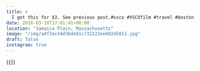 ```yaml
---
title: >
  I got this for $3. See previous post.#vsco #VSCOfilm #travel #boston #book #bookporn
date: 2016-03-18T17:01:41+00:00
location: "Jamaica Plain, Massachusetts"
image: "/img/a4f3ac44d3bde61c732221ee602d5811.jpg"
draft: false
instagram: true
---
```


{{<photo src="/img/a4f3ac44d3bde61c732221ee602d5811.jpg">}}
